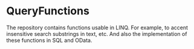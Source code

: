 # QueryFunctions
The repository contains functions usable in LINQ. For example, to accent insensitive search substrings in text, etc. And also the implementation of these functions in SQL and OData.
